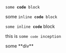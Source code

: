 <code>some **code** block</code>

some <code>inline **code** block</code>

<code>some inline **code**</code> block

this is <code>some <code>code</code> inception</code>

<div>some **div**</div>
